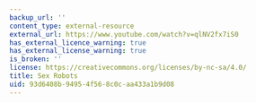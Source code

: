 ```yaml
---
backup_url: ''
content_type: external-resource
external_url: https://www.youtube.com/watch?v=qlNV2fx7iS0
has_external_licence_warning: true
has_external_license_warning: true
is_broken: ''
license: https://creativecommons.org/licenses/by-nc-sa/4.0/
title: Sex Robots
uid: 93d6408b-9495-4f56-8c0c-aa433a1b9d08
---
```

